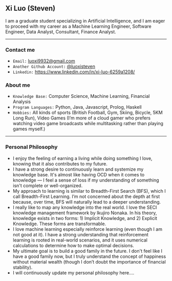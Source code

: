 ## Xi Luo (Steven) 
I am a graduate student specializing in Artificial Intelligence, and I am eager to proceed with my career as a Machine Learning Engineer, Software Engineer, Data Analyst, Consultant, Finance Analyst.

---
### Contact me
- `Email:` luoxi9932@gmail.com
- `Another Github Account:` [@luoxisteven](https://github.com/luoxisteven)  
- `Linkedin:` https://www.linkedin.com/in/xi-luo-6259a1208/

### About me
- `Knowledge Base:` Computer Science, Machine Learning, Financial Analysis
- `Program Languages:` Python, Java, Javascript, Prolog, Haskell
- `Hobbies:` All kinds of sports (British Football, Gym, Skiing, Bicycle, 5KM Long Run), Video Games (I’m more of a cloud gamer who prefers watching video game broadcasts while multitasking rather than playing games myself.)

----
### Personal Philosophy

- I enjoy the feeling of earning a living while doing something I love, knowing that it also contributes to my future. 
- I have a strong desire to continuously learn and systemize my knowledge base. 
It's almost like having OCD when it comes to knowledge — I feel a sense of loss if my understanding of something isn't complete or well-organized.
- My approach to learning is similar to Breadth-First Search (BFS), which I call Breadth-First Learning. I’m not concerned about the depth at first because, over time, BFS will naturally lead to a deeper understanding.
- I really like to map any knowledge into the real world. I love the SECI knowledge management framework by Ikujiro Nonaka. In his theory, knowledge exists in two forms: 1) Implicit Knowledge, and 2) Explicit Knowledge. These forms are transformable.
- I love machine learning especially reinforce learning (even though I am not good at it). 
I have a strong understanding that reinforcement learning is rooted in real-world scenarios, and it uses numerical calculations to determine how to make optimal decisions.
- My ultimate goal is to build a good family in the future. I don't feel like I have a good family now, but I truly understand the concept of happiness without material wealth (though I don’t doubt the importance of financial stability).
- I will continuously update my personal philosophy here....